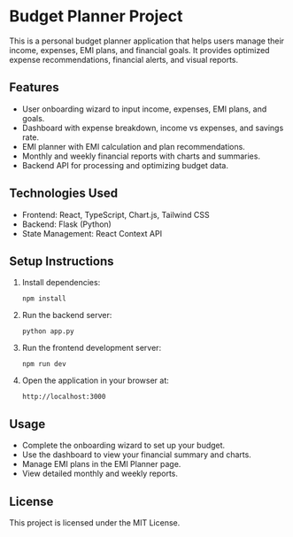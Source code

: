 # Budget Planner Project

This is a personal budget planner application that helps users manage their income, expenses, EMI plans, and financial goals. It provides optimized expense recommendations, financial alerts, and visual reports.

## Features

- User onboarding wizard to input income, expenses, EMI plans, and goals.
- Dashboard with expense breakdown, income vs expenses, and savings rate.
- EMI planner with EMI calculation and plan recommendations.
- Monthly and weekly financial reports with charts and summaries.
- Backend API for processing and optimizing budget data.

## Technologies Used

- Frontend: React, TypeScript, Chart.js, Tailwind CSS
- Backend: Flask (Python)
- State Management: React Context API

## Setup Instructions

1. Install dependencies:
   ```
   npm install
   ```

2. Run the backend server:
   ```
   python app.py
   ```

3. Run the frontend development server:
   ```
   npm run dev
   ```

4. Open the application in your browser at:
   ```
   http://localhost:3000
   ```

## Usage

- Complete the onboarding wizard to set up your budget.
- Use the dashboard to view your financial summary and charts.
- Manage EMI plans in the EMI Planner page.
- View detailed monthly and weekly reports.

## License

This project is licensed under the MIT License.
